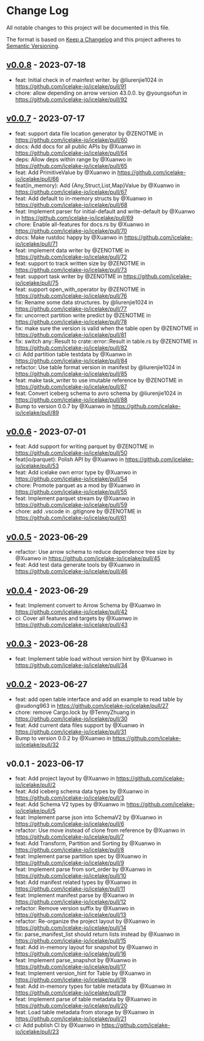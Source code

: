 # Change Log

All notable changes to this project will be documented in this file.

The format is based on [Keep a Changelog](https://keepachangelog.com/)
and this project adheres to [Semantic Versioning](https://semver.org/).

## [v0.0.8] - 2023-07-18

* feat: Initial check in of mainfest writer. by @liurenjie1024 in https://github.com/icelake-io/icelake/pull/91
* chore: allow depending on arrow version 43.0.0. by @youngsofun in https://github.com/icelake-io/icelake/pull/92

## [v0.0.7] - 2023-07-17

* feat: support data file location generator by @ZENOTME in https://github.com/icelake-io/icelake/pull/60
* docs: Add docs for all public APIs by @Xuanwo in https://github.com/icelake-io/icelake/pull/64
* deps: Allow deps within range by @Xuanwo in https://github.com/icelake-io/icelake/pull/65
* feat: Add PrimitiveValue by @Xuanwo in https://github.com/icelake-io/icelake/pull/66
* feat(in_memory): Add {Any,Struct,List,Map}Value by @Xuanwo in https://github.com/icelake-io/icelake/pull/67
* feat: Add default to in-memory structs by @Xuanwo in https://github.com/icelake-io/icelake/pull/68
* feat: Implement parser for initial-default and write-default by @Xuanwo in https://github.com/icelake-io/icelake/pull/69
* chore: Enable all-features for docs.rs by @Xuanwo in https://github.com/icelake-io/icelake/pull/70
* docs: Make rustdoc happy by @Xuanwo in https://github.com/icelake-io/icelake/pull/71
* feat: implement data writer by @ZENOTME in https://github.com/icelake-io/icelake/pull/72
* feat: support to track written size by @ZENOTME in https://github.com/icelake-io/icelake/pull/73
* feat: support task writer by @ZENOTME in https://github.com/icelake-io/icelake/pull/75
* feat: support open_with_operator by @ZENOTME in https://github.com/icelake-io/icelake/pull/76
* fix: Rename some data structures. by @liurenjie1024 in https://github.com/icelake-io/icelake/pull/77
* fix: uncorrect partition write predict by @ZENOTME in https://github.com/icelake-io/icelake/pull/78
* fix: make sure the version is valid when the table open  by @ZENOTME in https://github.com/icelake-io/icelake/pull/81
* fix: switch any::Result to crate::error::Result in table.rs by @ZENOTME in https://github.com/icelake-io/icelake/pull/82
* ci: Add partition table testdata by @Xuanwo in https://github.com/icelake-io/icelake/pull/84
* refactor: Use table format version in manifest by @liurenjie1024 in https://github.com/icelake-io/icelake/pull/85
* feat: make task_writer to use imutable reference by @ZENOTME in https://github.com/icelake-io/icelake/pull/87
* feat: Convert iceberg schema to avro schema by @liurenjie1024 in https://github.com/icelake-io/icelake/pull/88
* Bump to version 0.0.7 by @Xuanwo in https://github.com/icelake-io/icelake/pull/89

## [v0.0.6] - 2023-07-01

* feat: Add support for writing parquet by @ZENOTME in https://github.com/icelake-io/icelake/pull/50
* feat(io/parquet): Polish API by @Xuanwo in https://github.com/icelake-io/icelake/pull/53
* feat: Add icelake own error type by @Xuanwo in https://github.com/icelake-io/icelake/pull/54
* chore: Promote parquet as a mod by @Xuanwo in https://github.com/icelake-io/icelake/pull/55
* feat: Implement parquet stream by @Xuanwo in https://github.com/icelake-io/icelake/pull/59
* chore: add .vscode in .gitignore by @ZENOTME in https://github.com/icelake-io/icelake/pull/61

## [v0.0.5] - 2023-06-29

* refactor: Use arrow schema to reduce dependence tree size by @Xuanwo in https://github.com/icelake-io/icelake/pull/45
* feat: Add test data generate tools by @Xuanwo in https://github.com/icelake-io/icelake/pull/46

## [v0.0.4] - 2023-06-29

* feat: Implement convert to Arrow Schema by @Xuanwo in https://github.com/icelake-io/icelake/pull/42
* ci: Cover all features and targets by @Xuanwo in https://github.com/icelake-io/icelake/pull/43

## [v0.0.3] - 2023-06-28

* feat: Implement table load without version hint by @Xuanwo in https://github.com/icelake-io/icelake/pull/34

## [v0.0.2] - 2023-06-27

* feat: add open table interface and add an example to read table by @xudong963 in https://github.com/icelake-io/icelake/pull/27
* chore: remove Cargo.lock by @TennyZhuang in https://github.com/icelake-io/icelake/pull/30
* feat: Add current data files support by @Xuanwo in https://github.com/icelake-io/icelake/pull/31
* Bump to version 0.0.2 by @Xuanwo in https://github.com/icelake-io/icelake/pull/32

## v0.0.1 - 2023-06-17

* feat: Add project layout by @Xuanwo in https://github.com/icelake-io/icelake/pull/2
* feat: Add iceberg schema data types by @Xuanwo in https://github.com/icelake-io/icelake/pull/3
* feat: Add Schema V2 types by @Xuanwo in https://github.com/icelake-io/icelake/pull/5
* feat: Implement parse json into SchemaV2 by @Xuanwo in https://github.com/icelake-io/icelake/pull/6
* refactor: Use move instead of clone from reference by @Xuanwo in https://github.com/icelake-io/icelake/pull/7
* feat: Add Transform, Partition and Sorting by @Xuanwo in https://github.com/icelake-io/icelake/pull/8
* feat: Implement parse partition spec by @Xuanwo in https://github.com/icelake-io/icelake/pull/9
* feat: Implement parse from sort_order by @Xuanwo in https://github.com/icelake-io/icelake/pull/10
* feat: Add manifest related types by @Xuanwo in https://github.com/icelake-io/icelake/pull/11
* feat: Implement manifest parse by @Xuanwo in https://github.com/icelake-io/icelake/pull/12
* refactor: Remove version suffix by @Xuanwo in https://github.com/icelake-io/icelake/pull/13
* refactor: Re-organize the project layout by @Xuanwo in https://github.com/icelake-io/icelake/pull/14
* fix: parse_manifest_list should return lists instead by @Xuanwo in https://github.com/icelake-io/icelake/pull/15
* feat: Add in-memory layout for snapshot by @Xuanwo in https://github.com/icelake-io/icelake/pull/16
* feat: Implement parse_snapshot by @Xuanwo in https://github.com/icelake-io/icelake/pull/17
* feat: Implement version_hint for Table by @Xuanwo in https://github.com/icelake-io/icelake/pull/18
* feat: Add in-memory types for table metadata by @Xuanwo in https://github.com/icelake-io/icelake/pull/19
* feat: Implement parse of table metadata by @Xuanwo in https://github.com/icelake-io/icelake/pull/20
* feat: Load table metadata from storage by @Xuanwo in https://github.com/icelake-io/icelake/pull/21
* ci: Add publish CI by @Xuanwo in https://github.com/icelake-io/icelake/pull/23

[v0.0.8]: https://github.com/icelake-io/icelake/compare/v0.0.8...v0.0.7
[v0.0.7]: https://github.com/icelake-io/icelake/compare/v0.0.7...v0.0.6
[v0.0.6]: https://github.com/icelake-io/icelake/compare/v0.0.5...v0.0.6
[v0.0.5]: https://github.com/icelake-io/icelake/compare/v0.0.4...v0.0.5
[v0.0.4]: https://github.com/icelake-io/icelake/compare/v0.0.3...v0.0.4
[v0.0.3]: https://github.com/icelake-io/icelake/compare/v0.0.2...v0.0.3
[v0.0.2]: https://github.com/icelake-io/icelake/compare/v0.0.1...v0.0.2
